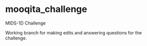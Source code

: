 # mooqita_challenge
MIDS-1D Challenge

Working branch for making edits and answering questions for the challenge.
